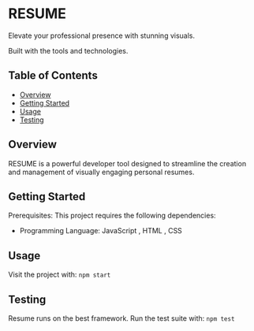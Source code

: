 <h1>RESUME</h1>
<p>Elevate your professional presence with stunning visuals.</p>
<p>Built with the tools and technologies.</p>

<h2>Table of Contents</h2>
<ul>
    <li><a href="#overview">Overview</a></li>
    <li><a href="#getting-started">Getting Started</a></li>
    <li><a href="#usage">Usage</a></li>
    <li><a href="#testing">Testing</a></li>
</ul>

<h2 id="overview">Overview</h2>
<p>RESUME is a powerful developer tool designed to streamline the creation and management of visually engaging personal resumes.</p>

<h2 id="getting-started">Getting Started</h2>
<p>Prerequisites: This project requires the following dependencies:</p>
<ul>
    <li>Programming Language: JavaScript , HTML , CSS
    </li>
</ul>

<h2 id="usage">Usage</h2>
<p>Visit the project with: <code>npm start</code></p>

<h2 id="testing">Testing</h2>
<p>Resume runs on the best framework. Run the test suite with: <code>npm test</code></p>
